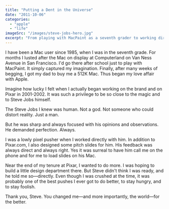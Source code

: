 ```yaml
---
title: "Putting a Dent in the Universe"
date: "2011-10-06"
categories: 
  - "apple"
  - "life"
imageSrc: "/images/steve-jobs-hero.jpg"
excerpt: "From playing with MacPaint as a seventh grader to working directly with Steve Jobs at Pixar, my journey with Apple spans decades. While Jobs was demanding and direct, his push for perfection helped shape not just my career, but the entire tech landscape."
---
```


I have been a Mac user since 1985, when I was in the seventh grade. For months I lusted after the Mac on display at Computerland on Van Ness Avenue in San Francisco. I'd go there after school just to play with MacPaint. It simply captured my imagination. Finally, after many weeks of begging, I got my dad to buy me a 512K Mac. Thus began my love affair with Apple.

Imagine how lucky I felt when I actually began working on the brand and on Pixar in 2001-2002. It was such a privilege to be so close to the magic and to Steve Jobs himself.

The Steve Jobs I knew was human. Not a god. Not someone who could distort reality. Just a man.

But he was sharp and always focused with his opinions and observations. He demanded perfection. Always.

I was a lowly pixel pusher when I worked directly with him. In addition to Pixar.com, I also designed some pitch slides for him. His feedback was always direct and always right. Yes it was surreal to have him call me on the phone and for me to load slides on his Mac.

Near the end of my tenure at Pixar, I wanted to do more. I was hoping to build a little design department there. But Steve didn't think I was ready, and he told me so—directly. Even though I was crushed at the time, it was probably one of the best pushes I ever got to do better, to stay hungry, and to stay foolish.

Thank you, Steve. You changed me—and more importantly, the world—for the better.
